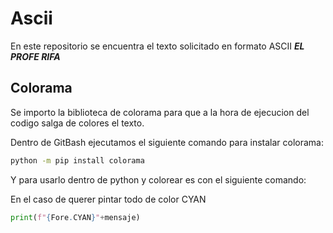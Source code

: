 # Ascii
En este repositorio se encuentra el texto solicitado en formato ASCII
***EL PROFE RIFA***

## Colorama
Se importo la biblioteca de colorama para que a la hora de ejecucion del codigo salga de colores el texto.

Dentro de GitBash ejecutamos el siguiente comando para instalar colorama:
```Bash
python -m pip install colorama
```
Y para usarlo dentro de python y colorear es con el siguiente comando:

En el caso de querer pintar todo de color CYAN
```Python
print(f"{Fore.CYAN}"+mensaje)
```